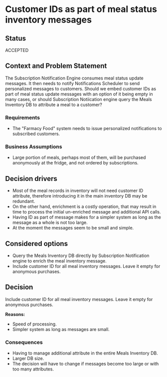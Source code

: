 # Customer IDs as part of meal status inventory messages

## Status

ACCEPTED

## Context and Problem Statement

The Subscription Notification Engine consumes meal status update messages. It then needs to notify Notifications Scheduler to send personalized messages to customers. Should we embed customer IDs as part of meal status update messages with an option of it being empty in many cases, or should Subscription Notiication engine query the Meals Inventory DB to attribute a meal to a customer?

### Requirements

* The "Farmacy Food" system needs to issue personalized notifications to subscribed customers.

### Business Assumptions

* Large portion of meals, perhaps most of them, will be purchased anonymously at the fridge, and not ordered by subscriptions.

## Decision drivers

* Most of the meal records in inventory will not need customer ID attribute, therefore introducing it in the main inventory DB may be redundant.
* On the other hand, enrichment is a costly operation, that may result in time to process the initial un-enriched message and additional API calls.
* Having ID as part of message makes for a simpler system as long as the message as a whole is not too large.
* At the moment the messages seem to be small and simple.

## Considered options 

* Query the Meals Inventory DB directly by Subscription Notification engine to enrich the meal inventory message.
* Include customer ID for all meal inventory messages. Leave it empty for anonymous purchases.

## Decision

Include customer ID for all meal inventory messages. Leave it empty for anonymous purchases.

__Reasons:__ 
* Speed of processing.
* Simpler system as long as messages are small.

### Consequences

* Having to manage additional attribute in the entire Meals Inventory DB.
* Larger DB size.
* The decision will have to change if messages become too large or with too many attributes.
